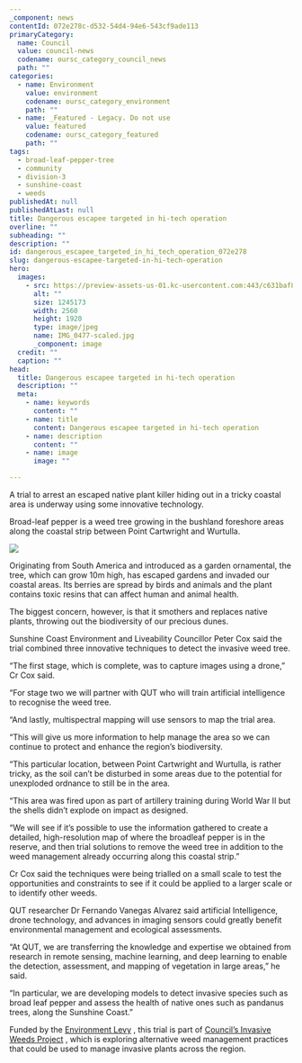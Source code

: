 ```yaml
---
_component: news
contentId: 072e278c-d532-54d4-94e6-543cf9ade113
primaryCategory:
  name: Council
  value: council-news
  codename: oursc_category_council_news
  path: ""
categories:
  - name: Environment
    value: environment
    codename: oursc_category_environment
    path: ""
  - name: _Featured - Legacy. Do not use
    value: featured
    codename: oursc_category_featured
    path: ""
tags:
  - broad-leaf-pepper-tree
  - community
  - division-3
  - sunshine-coast
  - weeds
publishedAt: null
publishedAtLast: null
title: Dangerous escapee targeted in hi-tech operation
overline: ""
subheading: ""
description: ""
id: dangerous_escapee_targeted_in_hi_tech_operation_072e278
slug: dangerous-escapee-targeted-in-hi-tech-operation
hero:
  images:
    - src: https://preview-assets-us-01.kc-usercontent.com:443/c631baf8-1b46-001f-580c-d0001b68b4a8/2fde60e3-0e8d-49d8-b3bf-fd7f46f7cc08/IMG_0477-scaled.jpg
      alt: ""
      size: 1245173
      width: 2560
      height: 1920
      type: image/jpeg
      name: IMG_0477-scaled.jpg
      _component: image
  credit: ""
  caption: ""
head:
  title: Dangerous escapee targeted in hi-tech operation
  description: ""
  meta:
    - name: keywords
      content: ""
    - name: title
      content: Dangerous escapee targeted in hi-tech operation
    - name: description
      content: ""
    - name: image
      image: ""

---
```

A trial to arrest an escaped native plant killer hiding out in a tricky coastal area is underway using some innovative technology.

Broad-leaf pepper is a weed tree growing in the bushland foreshore areas along the coastal strip between Point Cartwright and Wurtulla.

![](https://preview-assets-us-01.kc-usercontent.com:443/c631baf8-1b46-001f-580c-d0001b68b4a8/bf3f7fdf-3281-4918-8891-b41927aea479/broad-leaf-pepper-tree-1024x1024.jpg)

Originating from South America and introduced as a garden ornamental, the tree, which can grow 10m high, has escaped gardens and invaded our coastal areas. Its berries are spread by birds and animals and the plant contains toxic resins that can affect human and animal health.

The biggest concern, however, is that it smothers and replaces native plants, throwing out the biodiversity of our precious dunes.

Sunshine Coast Environment and Liveability Councillor Peter Cox said the trial combined three innovative techniques to detect the invasive weed tree.

“The first stage, which is complete, was to capture images using a drone,” Cr Cox said.

“For stage two we will partner with QUT who will train artificial intelligence to recognise the weed tree.

“And lastly, multispectral mapping will use sensors to map the trial area.

“This will give us more information to help manage the area so we can continue to protect and enhance the region’s biodiversity.

“This particular location, between Point Cartwright and Wurtulla, is rather tricky, as the soil can’t be disturbed in some areas due to the potential for unexploded ordnance to still be in the area.

“This area was fired upon as part of artillery training during World War II but the shells didn’t explode on impact as designed.

“We will see if it’s possible to use the information gathered to create a detailed, high-resolution map of where the broadleaf pepper is in the reserve, and then trial solutions to remove the weed tree in addition to the weed management already occurring along this coastal strip.”

Cr Cox said the techniques were being trialled on a small scale to test the opportunities and constraints to see if it could be applied to a larger scale or to identify other weeds.

QUT researcher Dr Fernando Vanegas Alvarez said artificial Intelligence, drone technology, and advances in imaging sensors could greatly benefit environmental management and ecological assessments.

“At QUT, we are transferring the knowledge and expertise we obtained from research in remote sensing, machine learning, and deep learning to enable the detection, assessment, and mapping of vegetation in large areas,” he said. 

“In particular, we are developing models to detect invasive species such as broad leaf pepper and assess the health of native ones such as pandanus trees, along the Sunshine Coast.”

Funded by the [Environment Levy](https://www.sunshinecoast.qld.gov.au/Environment/environment-levy)
, this trial is part of [Council’s Invasive Weeds Project](https://www.sunshinecoast.qld.gov.au/environment/invasive-plants-and-animals/invasive-plants/managing-invasive-plants/what-council-is-doing/invasive-weeds-project-demonstration-sites)
, which is exploring alternative weed management practices that could be used to manage invasive plants across the region.

